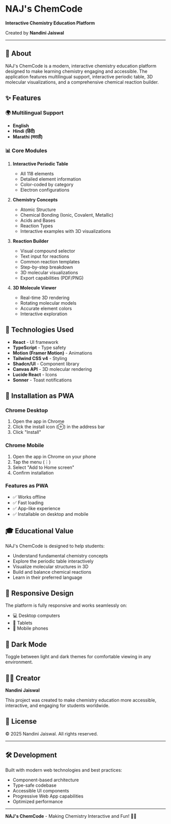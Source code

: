 # NAJ's ChemCode

**Interactive Chemistry Education Platform**

Created by **Nandini Jaiswal**

---

## 🧪 About

NAJ's ChemCode is a modern, interactive chemistry education platform designed to make learning chemistry engaging and accessible. The application features multilingual support, interactive periodic table, 3D molecular visualizations, and a comprehensive chemical reaction builder.

## ✨ Features

### 🌍 Multilingual Support
- **English**
- **Hindi (हिंदी)**
- **Marathi (मराठी)**

### 📊 Core Modules

1. **Interactive Periodic Table**
   - All 118 elements
   - Detailed element information
   - Color-coded by category
   - Electron configurations

2. **Chemistry Concepts**
   - Atomic Structure
   - Chemical Bonding (Ionic, Covalent, Metallic)
   - Acids and Bases
   - Reaction Types
   - Interactive examples with 3D visualizations

3. **Reaction Builder**
   - Visual compound selector
   - Text input for reactions
   - Common reaction templates
   - Step-by-step breakdown
   - 3D molecular visualizations
   - Export capabilities (PDF/PNG)

4. **3D Molecule Viewer**
   - Real-time 3D rendering
   - Rotating molecular models
   - Accurate element colors
   - Interactive exploration

## 🎨 Technologies Used

- **React** - UI framework
- **TypeScript** - Type safety
- **Motion (Framer Motion)** - Animations
- **Tailwind CSS v4** - Styling
- **Shadcn/UI** - Component library
- **Canvas API** - 3D molecular rendering
- **Lucide React** - Icons
- **Sonner** - Toast notifications

## 🚀 Installation as PWA

### Chrome Desktop
1. Open the app in Chrome
2. Click the install icon (⊕) in the address bar
3. Click "Install"

### Chrome Mobile
1. Open the app in Chrome on your phone
2. Tap the menu (⋮) 
3. Select "Add to Home screen"
4. Confirm installation

### Features as PWA
- ✅ Works offline
- ✅ Fast loading
- ✅ App-like experience
- ✅ Installable on desktop and mobile

## 🎓 Educational Value

NAJ's ChemCode is designed to help students:
- Understand fundamental chemistry concepts
- Explore the periodic table interactively
- Visualize molecular structures in 3D
- Build and balance chemical reactions
- Learn in their preferred language

## 📱 Responsive Design

The platform is fully responsive and works seamlessly on:
- 💻 Desktop computers
- 📱 Tablets
- 📱 Mobile phones

## 🌙 Dark Mode

Toggle between light and dark themes for comfortable viewing in any environment.

## 👩‍💻 Creator

**Nandini Jaiswal**

This project was created to make chemistry education more accessible, interactive, and engaging for students worldwide.

## 📄 License

© 2025 Nandini Jaiswal. All rights reserved.

---

## 🛠️ Development

Built with modern web technologies and best practices:
- Component-based architecture
- Type-safe codebase
- Accessible UI components
- Progressive Web App capabilities
- Optimized performance

---

**NAJ's ChemCode** - Making Chemistry Interactive and Fun! 🧪✨

